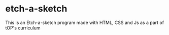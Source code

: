 # etch-a-sketch
This is an Etch-a-sketch program made with HTML, CSS and Js as a part of tOP's curriculum

